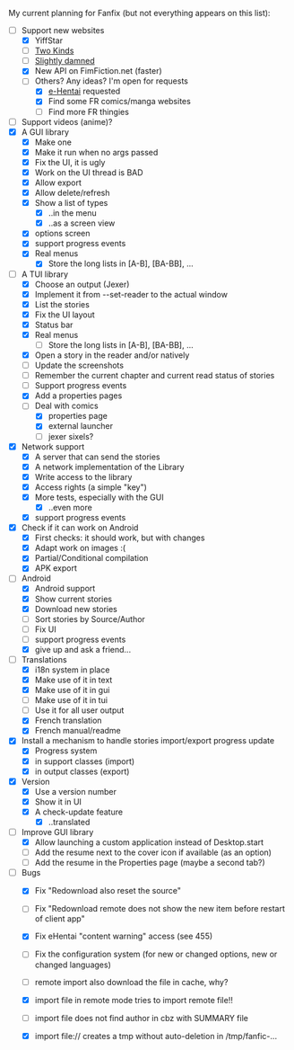 My current planning for Fanfix (but not everything appears on this list):

- [ ] Support new websites
  - [x] YiffStar
  - [ ] [Two Kinds](http://twokinds.keenspot.com/)
  - [ ] [Slightly damned](http://www.sdamned.com/)
  - [x] New API on FimFiction.net (faster)
  - [ ] Others? Any ideas? I'm open for requests
    - [x] [e-Hentai](https://e-hentai.org/) requested
    - [x] Find some FR comics/manga websites
    - [ ] Find more FR thingies
- [ ] Support videos (anime)?
- [x] A GUI library
  - [x] Make one
  - [x] Make it run when no args passed
  - [x] Fix the UI, it is ugly
  - [x] Work on the UI thread is BAD
  - [x] Allow export
  - [x] Allow delete/refresh
  - [x] Show a list of types
    - [x] ..in the menu
    - [x] ..as a screen view
  - [x] options screen
  - [x] support progress events
  - [x] Real menus
    - [x] Store the long lists in [A-B], [BA-BB], ...
- [ ] A TUI library
  - [x] Choose an output (Jexer)
  - [x] Implement it from --set-reader to the actual window
  - [x] List the stories
  - [x] Fix the UI layout
  - [x] Status bar
  - [x] Real menus
    - [ ] Store the long lists in [A-B], [BA-BB], ...
  - [x] Open a story in the reader and/or natively
  - [ ] Update the screenshots
  - [ ] Remember the current chapter and current read status of stories
  - [ ] Support progress events
  - [x] Add a properties pages
  - [ ] Deal with comics
    - [x] properties page
    - [x] external launcher
    - [ ] jexer sixels?
- [x] Network support
  - [x] A server that can send the stories
  - [x] A network implementation of the Library
  - [x] Write access to the library
  - [x] Access rights (a simple "key")
  - [x] More tests, especially with the GUI
    - [x] ..even more
  - [x] support progress events
- [x] Check if it can work on Android
  - [x] First checks: it should work, but with changes
  - [x] Adapt work on images :(
  - [x] Partial/Conditional compilation
  - [x] APK export
- [ ] Android
  - [x] Android support
  - [x] Show current stories
  - [x] Download new stories
  - [ ] Sort stories by Source/Author
  - [ ] Fix UI
  - [ ] support progress events
  - [x] give up and ask a friend...
- [ ] Translations
  - [x] i18n system in place
  - [x] Make use of it in text
  - [x] Make use of it in gui
  - [ ] Make use of it in tui
  - [ ] Use it for all user output
  - [x] French translation
  - [x] French manual/readme
- [x] Install a mechanism to handle stories import/export progress update
  - [x] Progress system
  - [x] in support classes (import)
  - [x] in output classes (export)
- [x] Version
  - [x] Use a version number
  - [x] Show it in UI
  - [x] A check-update feature
    - [x] ..translated
- [ ] Improve GUI library
    - [x] Allow launching a custom application instead of Desktop.start
    - [ ] Add the resume next to the cover icon if available (as an option)
    - [ ] Add the resume in the Properties page (maybe a second tab?)
- [ ] Bugs
    - [x] Fix "Redownload also reset the source"
    - [ ] Fix "Redownload remote does not show the new item before restart of client app"
    - [x] Fix eHentai "content warning" access (see 455)
    - [ ] Fix the configuration system (for new or changed options, new or changed languages)
    - [ ] remote import also download the file in cache, why?
    - [x] import file in remote mode tries to import remote file!!
    - [ ] import file does not find author in cbz with SUMMARY file
    - [x] import file:// creates a tmp without auto-deletion in /tmp/fanfic-...

